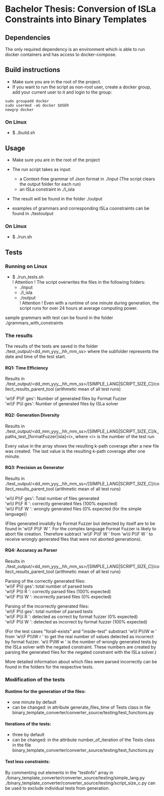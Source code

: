 # Bachelor Thesis: Conversion of ISLa Constraints into Binary Templates

## Dependencies

The only required dependency is an environment which is able to run docker containers and has access to docker-compose.

## Build instructions
- Make sure you are in the root of the project.
- If you want to run the script as non-root user, create a docker group, add your current user to it and login to the group:
```
sudo groupadd docker
sudo usermod -aG docker $USER
newgrp docker
```



### On Linux
- $ ./build.sh

## Usage
- Make sure you are in the root of the project
- The run script takes as input:
    - a Context-free grammar of Json format in ./input
     (The script clears the output folder for each run)
    - an ISLa constraint in  ./l_isla
- The result will be found in the folder ./output

- examples of grammars and corresponding ISLa coonstraints can be found in ./testoutput

### On Linux
- $ ./run.sh


## Tests

### Running on Linux
- $ ./run_tests.sh\
! Attention ! The script overwrites the files in the following folders: 
    - ./input 
    - ./l_isla 
    - ./output\
! Attention ! Even with a runtime of one minute during generation, the script runs for over 24 hours at average computing power. 

sample grammars with test can be found in the folder ./grammars_with_constraints

### The results
The results of the tests are saved in the folder
./test_output/<dd_mm_yyy__hh_mm_ss>
where the subfolder represents the date and time of the test start.


#### RQ1: Time Efficiency
Results in ./test_output/<dd_mm_yyy__hh_mm_ss>/[SIMPLE_LANG|SCRIPT_SIZE_C]/collect_results_parent_tool (arithmetic mean of all test runs)

'w\\\\F P\\\\F ges': Number of generated files by Format Fuzzer\
'w\\\\F P\\\\I ges': Number of generated files by ISLa solver

#### RQ2: Generation Diversity
Results in ./test_output/<dd_mm_yyy__hh_mm_ss>/[SIMPLE_LANG|SCRIPT_SIZE_C]/k_paths_test_[formatFuzzer|isla]\<i\>, where \<i\> is the number of the test run

Every value in the array shows the resulting k-path coverage after a new file was created. The last value is the resulting k-path coverage after one minute.

#### RQ3: Precision as Generator
Results in ./test_output/<dd_mm_yyy__hh_mm_ss>/[SIMPLE_LANG|SCRIPT_SIZE_C]/collect_results_parent_tool (arithmetic mean of all test runs)

'w\\\\I P\\\\F ges': Total number of files generated\
'w\\\\I P\\\\F R  ': correctly generated files (100% expected)\
'w\\\\I P\\\\F W  ': wrongly generated files (0% expected (for the simple language))

(Files generated invalidly by Format Fuzzer but detected by itself are to be found in 'w\\\\F P\\\\F W '. For the complex language Format Fuzzer is likely to abort file creation. Therefore subtract 'w\\\\F P\\\\F W ' from 'w\\\\I P\\\\F W ' to receive wrongly generated files that were not aborted generations).

#### RQ4: Accuracy as Parser
Results in ./test_output/<dd_mm_yyy__hh_mm_ss>/[SIMPLE_LANG|SCRIPT_SIZE_C]/collect_results_parent_tool (arithmetic mean of all test runs)

Parsing of the correctly generated files:\
'w\\\\F P\\\\I ges': total number of parsed tests\
'w\\\\F P\\\\I R  ': correctly parsed files (100% expected)\
'w\\\\F P\\\\I W  ': incorrectly parsed files (0% expected)

Parsing of the incorrectly generated files:\
'w\\\\F P\\\\I ges': total number of parsed tests\
'w\\\\F P\\\\I R  ': detected as correct by format fuzzer (0% expected)\
'w\\\\F P\\\\I W  ': detected as incorrect by format fuzzer (100% expected)

(For the test cases "forall-exists" and "inside-test" substract 'w\\\\I P\\\\IW w ' from 'w\\\\F P\\\\IW r ' to get the real number of values detected as incorrect by format fuzzer. 'w\\I P\\IW w ' is the number of wrongly generated tests by the ISLa solver with the negated constraint. These numbers are created by parsing the generated files for the negated constraint with the ISLa solver.)


More detailed information about which files were parsed incorrectly can be found in the folders for the respective tests.

### Modification of the tests
#### Runtime for the generation of the files:
 - one minute by default
 - can be changed: in attribute generate_files_time of Tests class in file binary_template_converter/converter_source/testing/test_functions.py <a/>
#### Iterations of the tests:
 - three by default
 - can be changed: in the attribute number_of_iteration of the Tests class in the file binary_template_converter/converter_source/testing/test_functions.py 
#### Test less constraints:
By commenting out elements in the "testInfo" array in ./binary_template_converter/converter_source/testing/simple_lang.py ./binary_template_converter/converter_source/testing/script_size_c.py
can be used to exclude individual tests from generation.

